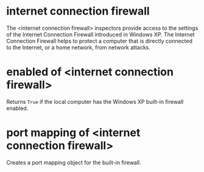 # internet connection firewall

The &lt;internet connection firewall&gt; inspectors provide access to the settings of the Internet Connection Firewall introduced in Windows XP. The Internet Connection Firewall helps to protect a computer that is directly connected to the Internet, or a home network, from network attacks.

# enabled of &lt;internet connection firewall&gt;

Returns `True` if the local computer has the Windows XP built-in firewall enabled.

# port mapping of &lt;internet connection firewall&gt;

Creates a port mapping object for the built-in firewall.
